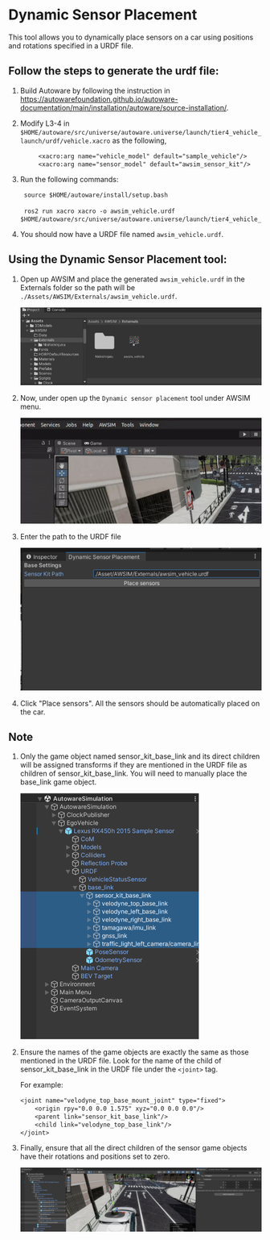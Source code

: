 
# Dynamic Sensor Placement

This tool allows you to dynamically place sensors on a car using positions and rotations specified in a URDF file.

## Follow the steps to generate the urdf file:
1. Build Autoware by following the instruction in https://autowarefoundation.github.io/autoware-documentation/main/installation/autoware/source-installation/.

2. Modify L3-4 in
    `$HOME/autoware/src/universe/autoware.universe/launch/tier4_vehicle_launch/urdf/vehicle.xacro`
    as the following,

            <xacro:arg name="vehicle_model" default="sample_vehicle"/>
            <xacro:arg name="sensor_model" default="awsim_sensor_kit"/>

3. Run the following commands:

        source $HOME/autoware/install/setup.bash

        ros2 run xacro xacro -o awsim_vehicle.urdf $HOME/autoware/src/universe/autoware.universe/launch/tier4_vehicle_launch/urdf/vehicle.xacro

4. You should now have a URDF file named `awsim_vehicle.urdf`.

## Using the Dynamic Sensor Placement tool:
1. Open up AWSIM and place the generated `awsim_vehicle.urdf` in the Externals folder so the path will be `./Assets/AWSIM/Externals/awsim_vehicle.urdf`.

    ![alt text](image.png)

2. Now, under open up the `Dynamic sensor placement` tool under AWSIM menu.

    ![alt text](menu.gif)

3. Enter the path to the URDF file

    ![alt text](image-1.png)

4. Click "Place sensors". All the sensors should be automatically placed on the car.

## Note

1. Only the game object named sensor_kit_base_link and its direct children will be assigned transforms if they are mentioned in the URDF file as children of sensor_kit_base_link. You will need to manually place the base_link game object.

    ![alt text](image-2.png)

2.  Ensure the names of the game objects are exactly the same as those mentioned in the URDF file. Look for the name of the child of sensor_kit_base_link in the URDF file under the `<joint>` tag.

    For example:

        <joint name="velodyne_top_base_mount_joint" type="fixed">
            <origin rpy="0.0 0.0 1.575" xyz="0.0 0.0 0.0"/>
            <parent link="sensor_kit_base_link"/>
            <child link="velodyne_top_base_link"/>
        </joint>


3. Finally, ensure that all the direct children of the sensor game objects have their rotations and positions set to zero.

    ![alt text](image-3.png)

